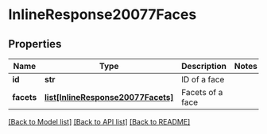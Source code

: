 # InlineResponse20077Faces

## Properties
Name | Type | Description | Notes
------------ | ------------- | ------------- | -------------
**id** | **str** | ID of a face | 
**facets** | [**list[InlineResponse20077Facets]**](InlineResponse20077Facets.md) | Facets of a face | 

[[Back to Model list]](../README.md#documentation-for-models) [[Back to API list]](../README.md#documentation-for-api-endpoints) [[Back to README]](../README.md)


